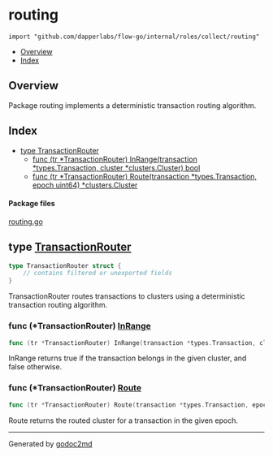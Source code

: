 

# routing
`import "github.com/dapperlabs/flow-go/internal/roles/collect/routing"`

* [Overview](#pkg-overview)
* [Index](#pkg-index)

## <a name="pkg-overview">Overview</a>
Package routing implements a deterministic transaction routing algorithm.




## <a name="pkg-index">Index</a>
* [type TransactionRouter](#TransactionRouter)
  * [func (tr *TransactionRouter) InRange(transaction *types.Transaction, cluster *clusters.Cluster) bool](#TransactionRouter.InRange)
  * [func (tr *TransactionRouter) Route(transaction *types.Transaction, epoch uint64) *clusters.Cluster](#TransactionRouter.Route)


#### <a name="pkg-files">Package files</a>
[routing.go](https://github.com/dapperlabs/flow-go/tree/master/internal/roles/collect/routing/routing.go)






## <a name="TransactionRouter">type</a> [TransactionRouter](https://github.com/dapperlabs/flow-go/tree/master/internal/roles/collect/routing/routing.go?s=320:394#L10)
``` go
type TransactionRouter struct {
    // contains filtered or unexported fields
}

```
TransactionRouter routes transactions to clusters using a deterministic transaction routing algorithm.










### <a name="TransactionRouter.InRange">func</a> (\*TransactionRouter) [InRange](https://github.com/dapperlabs/flow-go/tree/master/internal/roles/collect/routing/routing.go?s=680:780#L20)
``` go
func (tr *TransactionRouter) InRange(transaction *types.Transaction, cluster *clusters.Cluster) bool
```
InRange returns true if the transaction belongs in the given cluster, and false otherwise.




### <a name="TransactionRouter.Route">func</a> (\*TransactionRouter) [Route](https://github.com/dapperlabs/flow-go/tree/master/internal/roles/collect/routing/routing.go?s=470:568#L15)
``` go
func (tr *TransactionRouter) Route(transaction *types.Transaction, epoch uint64) *clusters.Cluster
```
Route returns the routed cluster for a transaction in the given epoch.








- - -
Generated by [godoc2md](http://godoc.org/github.com/lanre-ade/godoc2md)
